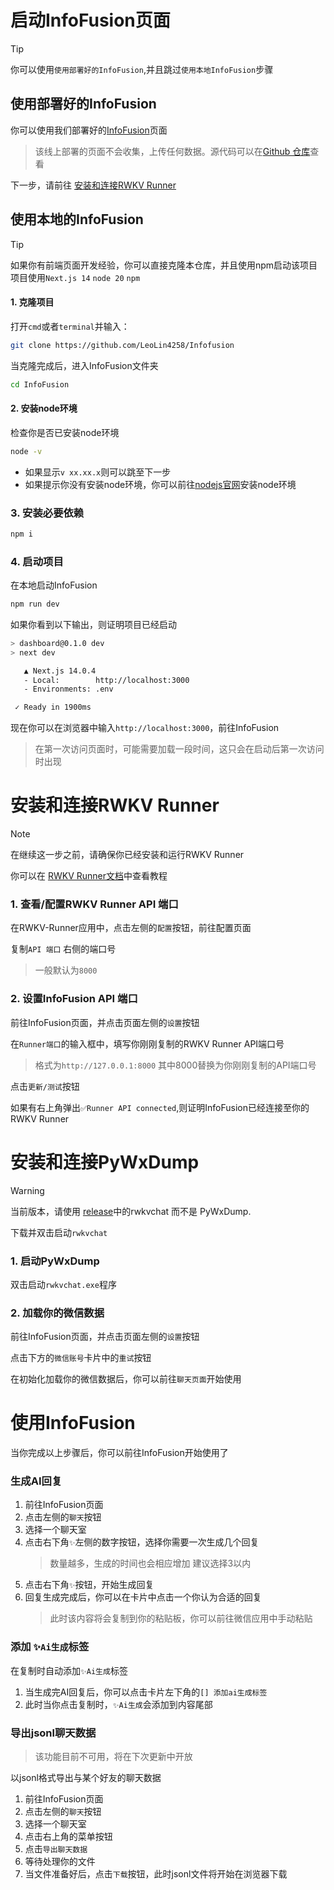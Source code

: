 # 启动InfoFusion页面
> [!TIP]
> 你可以使用`使用部署好的InfoFusion`,并且跳过`使用本地InfoFusion`步骤

## 使用部署好的InfoFusion

你可以使用我们部署好的[InfoFusion](https://infofusion.vercel.app/)页面

> 该线上部署的页面不会收集，上传任何数据。源代码可以在[Github 仓库](https://github.com/LeoLin4258/Infofusion)查看

下一步，请前往 [安装和连接RWKV Runner](#安装和连接RWKVRunner)

## 使用本地的InfoFusion
> [!TIP]
> 如果你有前端页面开发经验，你可以直接克隆本仓库，并且使用npm启动该项目
> 项目使用`Next.js 14` `node 20` `npm`

#### 1. 克隆项目
打开`cmd`或者`terminal`并输入：

``` bash
git clone https://github.com/LeoLin4258/Infofusion
```

当克隆完成后，进入InfoFusion文件夹
``` bash
cd InfoFusion
```
#### 2. 安装node环境
检查你是否已安装node环境
``` bash
node -v
```
- 如果显示`v xx.xx.x`则可以跳至下一步
- 如果提示你没有安装node环境，你可以前往[nodejs官网](https://nodejs.org/zh-cn)安装node环境

### 3. 安装必要依赖
``` bash
npm i
```
### 4. 启动项目
在本地启动InfoFusion
``` bash
npm run dev
```
如果你看到以下输出，则证明项目已经启动
``` bash
> dashboard@0.1.0 dev
> next dev

   ▲ Next.js 14.0.4
   - Local:        http://localhost:3000
   - Environments: .env

 ✓ Ready in 1900ms
 ```
现在你可以在浏览器中输入`http://localhost:3000`，前往InfoFusion
>在第一次访问页面时，可能需要加载一段时间，这只会在启动后第一次访问时出现


# 安装和连接RWKV Runner
> [!NOTE] 
> 在继续这一步之前，请确保你已经安装和运行RWKV Runner
>
> 你可以在 [RWKV Runner文档](https://rwkv.cn/RWKV-Runner/Introduction)中查看教程 

### 1. 查看/配置RWKV Runner API 端口
 在RWKV-Runner应用中，点击左侧的`配置`按钮，前往配置页面
 
 复制`API 端口` 右侧的端口号
> 一般默认为`8000`

### 2. 设置InfoFusion API 端口
前往InfoFusion页面，并点击页面左侧的`设置`按钮

在`Runner端口`的输入框中，填写你刚刚复制的RWKV Runner API端口号
> 格式为`http://127.0.0.1:8000`
> 其中8000替换为你刚刚复制的API端口号

点击`更新/测试`按钮

如果有右上角弹出`✅Runner API connected`,则证明InfoFusion已经连接至你的RWKV Runner

# 安装和连接PyWxDump
> [!WARNING]  
> 当前版本，请使用 [release](https://github.com/LeoLin4258/Infofusion/releases/tag/v1.0.0)中的rwkvchat 而不是 PyWxDump.
> 
> 下载并双击启动`rwkvchat`

### 1. 启动PyWxDump
双击启动`rwkvchat.exe`程序

### 2. 加载你的微信数据
前往InfoFusion页面，并点击页面左侧的`设置`按钮

点击下方的`微信账号`卡片中的`重试`按钮

在初始化加载你的微信数据后，你可以前往`聊天页面`开始使用

# 使用InfoFusion
当你完成以上步骤后，你可以前往InfoFusion开始使用了

### 生成AI回复
1. 前往InfoFusion页面
2. 点击左侧的`聊天`按钮
3. 选择一个聊天室
4. 点击右下角`✨`左侧的数字按钮，选择你需要一次生成几个回复
	> 数量越多，生成的时间也会相应增加
	> 建议选择3以内
5. 点击右下角`✨`按钮，开始生成回复
6. 回复生成完成后，你可以在卡片中点击一个你认为合适的回复
	> 此时该内容将会复制到你的粘贴板，你可以前往微信应用中手动粘贴

### 添加 `✨Ai生成`标签
在复制时自动添加`✨Ai生成`标签
1. 当生成完AI回复后，你可以点击卡片左下角的`[] 添加ai生成标签`
2. 此时当你点击复制时，`✨Ai生成`会添加到内容尾部

### 导出jsonl聊天数据
> 该功能目前不可用，将在下次更新中开放

以jsonl格式导出与某个好友的聊天数据
1. 前往InfoFusion页面
2. 点击左侧的`聊天`按钮
3. 选择一个聊天室
4. 点击右上角的菜单按钮
5. 点击`导出聊天数据`
6. 等待处理你的文件
7. 当文件准备好后，点击`下载`按钮，此时jsonl文件将开始在浏览器下载
